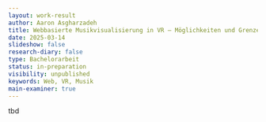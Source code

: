 ```yaml
---
layout: work-result
author: Aaron Asgharzadeh
title: Webbasierte Musikvisualisierung in VR – Möglichkeiten und Grenzen
date: 2025-03-14
slideshow: false
research-diary: false
type: Bachelorarbeit
status: in-preparation
visibility: unpublished
keywords: Web, VR, Musik
main-examiner: true
---
```

tbd
